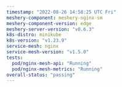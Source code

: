 ```yaml
---
timestamp: "2022-08-26 14:58:25 UTC Fri"
meshery-component: meshery-nginx-sm
meshery-component-version: edge
meshery-server-version: "v0.6.3"
k8s-distro: minikube
k8s-version: "v1.23.9"
service-mesh: nginx
service-mesh-version: "v1.5.0"
tests:
  pod/nginx-mesh-api: "Running"
  pod/nginx-mesh-metrics: "Running"
overall-status: "passing"
---
```

